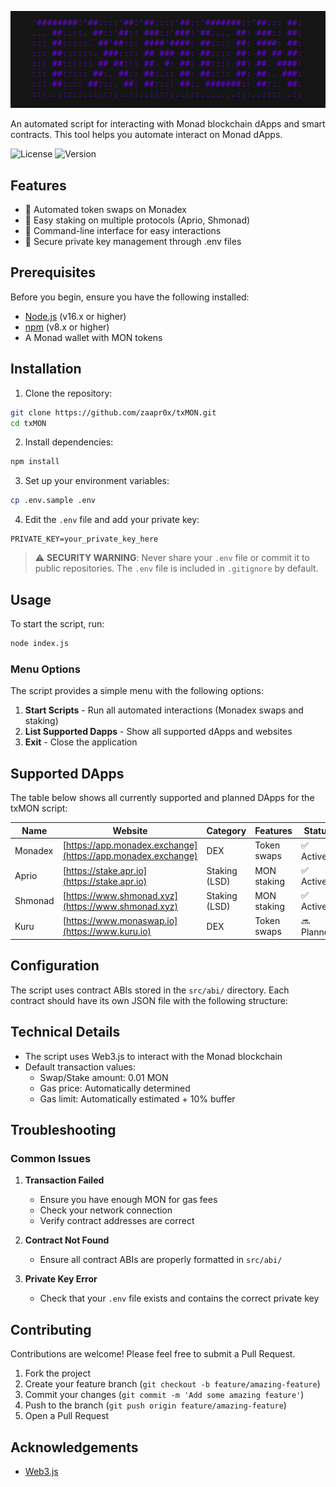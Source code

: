<p align="center">
  <img src="src/img/image.png" alt="txMON Logo" width="1000">
</p>

An automated script for interacting with Monad blockchain dApps and smart contracts. This tool helps you automate interact on Monad dApps.

![License](https://img.shields.io/github/license/zaapr0x/txMON)
![Version](https://img.shields.io/badge/version-1.1-blue)

## Features

- 🔄 Automated token swaps on Monadex
- 🏦 Easy staking on multiple protocols (Aprio, Shmonad)
- 🤖 Command-line interface for easy interactions
- 🔐 Secure private key management through .env files

## Prerequisites

Before you begin, ensure you have the following installed:

- [Node.js](https://nodejs.org/) (v16.x or higher)
- [npm](https://www.npmjs.com/) (v8.x or higher)
- A Monad wallet with MON tokens

## Installation

1. Clone the repository:

```bash
git clone https://github.com/zaapr0x/txMON.git
cd txMON
```

2. Install dependencies:

```bash
npm install
```

3. Set up your environment variables:

```bash
cp .env.sample .env
```

4. Edit the `.env` file and add your private key:

```
PRIVATE_KEY=your_private_key_here
```

> ⚠️ **SECURITY WARNING**: Never share your `.env` file or commit it to public repositories. The `.env` file is included in `.gitignore` by default.

## Usage

To start the script, run:

```bash
node index.js
```

### Menu Options

The script provides a simple menu with the following options:

1. **Start Scripts** - Run all automated interactions (Monadex swaps and staking)
2. **List Supported Dapps** - Show all supported dApps and websites
3. **Exit** - Close the application

## Supported DApps

The table below shows all currently supported and planned DApps for the txMON script:

| Name    | Website                                                      | Category      | Features    | Status     |
| ------- | ------------------------------------------------------------ | ------------- | ----------- | ---------- |
| Monadex | [https://app.monadex.exchange](https://app.monadex.exchange) | DEX           | Token swaps | ✅ Active  |
| Aprio   | [https://stake.apr.io](https://stake.apr.io)                 | Staking (LSD) | MON staking | ✅ Active  |
| Shmonad | [https://www.shmonad.xyz](https://www.shmonad.xyz)           | Staking (LSD) | MON staking | ✅ Active  |
| Kuru    | [https://www.monaswap.io](https://www.kuru.io)               | DEX           | Token swaps | 🔜 Planned |

## Configuration

The script uses contract ABIs stored in the `src/abi/` directory. Each contract should have its own JSON file with the following structure:

## Technical Details

- The script uses Web3.js to interact with the Monad blockchain
- Default transaction values:
  - Swap/Stake amount: 0.01 MON
  - Gas price: Automatically determined
  - Gas limit: Automatically estimated + 10% buffer

## Troubleshooting

### Common Issues

1. **Transaction Failed**

   - Ensure you have enough MON for gas fees
   - Check your network connection
   - Verify contract addresses are correct

2. **Contract Not Found**

   - Ensure all contract ABIs are properly formatted in `src/abi/`

3. **Private Key Error**
   - Check that your `.env` file exists and contains the correct private key

## Contributing

Contributions are welcome! Please feel free to submit a Pull Request.

1. Fork the project
2. Create your feature branch (`git checkout -b feature/amazing-feature`)
3. Commit your changes (`git commit -m 'Add some amazing feature'`)
4. Push to the branch (`git push origin feature/amazing-feature`)
5. Open a Pull Request

## Acknowledgements

- [Web3.js](https://web3js.readthedocs.io/)
